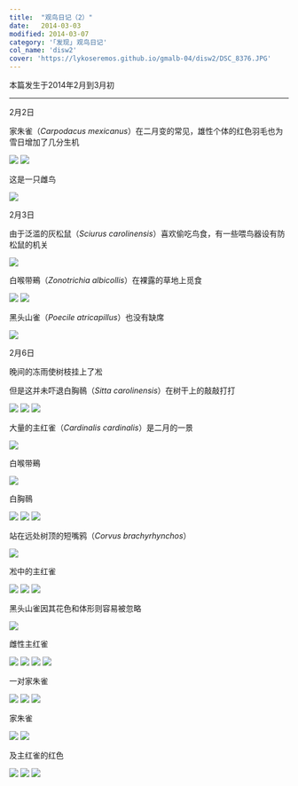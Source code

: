 ```yaml
---
title:  "观鸟日记（2）"
date:   2014-03-03
modified: 2014-03-07
category: '｢发现｣ 观鸟日记'
col_name: 'disw2'
cover: 'https://lykoseremos.github.io/gmalb-04/disw2/DSC_8376.JPG'
---
```


本篇发生于2014年2月到3月初

---

2月2日

家朱雀（<i>Carpodacus mexicanus</i>）在二月变的常见，雄性个体的红色羽毛也为雪日增加了几分生机

<img class='disc' src='https://lykoseremos.github.io/gmalb-04/disw2/DSC_8313.JPG'>

<img class='disc' src='https://lykoseremos.github.io/gmalb-04/disw2/DSC_8314.JPG'>

这是一只雌鸟

<img class='disc' src='https://lykoseremos.github.io/gmalb-04/disw2/DSC_8317.JPG'>

2月3日

由于泛滥的灰松鼠（<i>Sciurus carolinensis</i>）喜欢偷吃鸟食，有一些喂鸟器设有防松鼠的机关

<img class='disc' src='https://lykoseremos.github.io/gmalb-04/disw2/DSC_8318.JPG'>

白喉带鵐（<i>Zonotrichia albicollis</i>）在裸露的草地上觅食

<img class='disc' src='https://lykoseremos.github.io/gmalb-04/disw2/DSC_8320.JPG'>

<img class='disc' src='https://lykoseremos.github.io/gmalb-04/disw2/DSC_8321.JPG'>

黑头山雀（<i>Poecile atricapillus</i>）也没有缺席

<img class='disc' src='https://lykoseremos.github.io/gmalb-04/disw2/DSC_8323.JPG'>

2月6日

晚间的冻雨使树枝挂上了凇

但是这并未吓退白胸鳾（<i>Sitta carolinensis</i>）在树干上的敲敲打打

<img class='disc' src='https://lykoseremos.github.io/gmalb-04/disw2/DSC_8328.JPG'>

<img class='disc' src='https://lykoseremos.github.io/gmalb-04/disw2/DSC_8330.JPG'>

<img class='disc' src='https://lykoseremos.github.io/gmalb-04/disw2/DSC_8331.JPG'>

大量的主红雀（<i>Cardinalis cardinalis</i>）是二月的一景

<img class='disc' src='https://lykoseremos.github.io/gmalb-04/disw2/DSC_8332.JPG'>

白喉带鵐

<img class='disc' src='https://lykoseremos.github.io/gmalb-04/disw2/DSC_8333.JPG'>

白胸鳾

<img class='disc' src='https://lykoseremos.github.io/gmalb-04/disw2/DSC_8334.JPG'>

<img class='disc' src='https://lykoseremos.github.io/gmalb-04/disw2/DSC_8335.JPG'>

<img class='disc' src='https://lykoseremos.github.io/gmalb-04/disw2/DSC_8336.JPG'>

站在远处树顶的短嘴鸦（<i>Corvus brachyrhynchos</i>）

<img class='disc' src='https://lykoseremos.github.io/gmalb-04/disw2/DSC_8337.JPG'>

凇中的主红雀

<img class='disc' src='https://lykoseremos.github.io/gmalb-04/disw2/DSC_8338.JPG'>

<img class='disc' src='https://lykoseremos.github.io/gmalb-04/disw2/DSC_8339.JPG'>

<img class='disc' src='https://lykoseremos.github.io/gmalb-04/disw2/DSC_8340.JPG'>

黑头山雀因其花色和体形则容易被忽略

<img class='disc' src='https://lykoseremos.github.io/gmalb-04/disw2/DSC_8341.JPG'>

雌性主红雀

<img class='disc' src='https://lykoseremos.github.io/gmalb-04/disw2/DSC_8342.JPG'>

<img class='disc' src='https://lykoseremos.github.io/gmalb-04/disw2/DSC_8348.JPG'>



<img class='disc' src='https://lykoseremos.github.io/gmalb-04/disw2/DSC_8349.JPG'>

<img class='disc' src='https://lykoseremos.github.io/gmalb-04/disw2/DSC_8350.JPG'>

一对家朱雀

<img class='disc' src='https://lykoseremos.github.io/gmalb-04/disw2/DSC_8351.JPG'>

<img class='disc' src='https://lykoseremos.github.io/gmalb-04/disw2/DSC_8352.JPG'>

<img class='disc' src='https://lykoseremos.github.io/gmalb-04/disw2/DSC_8353.JPG'>

家朱雀

<img class='disc' src='https://lykoseremos.github.io/gmalb-04/disw2/DSC_8356.JPG'>

<img class='disc' src='https://lykoseremos.github.io/gmalb-04/disw2/DSC_8357.JPG'>

及主红雀的红色

<img class='disc' src='https://lykoseremos.github.io/gmalb-04/disw2/DSC_8358.JPG'>

<img class='disc' src='https://lykoseremos.github.io/gmalb-04/disw2/DSC_8359.JPG'>

<img class='disc' src='https://lykoseremos.github.io/gmalb-04/disw2/DSC_8360.JPG'>
